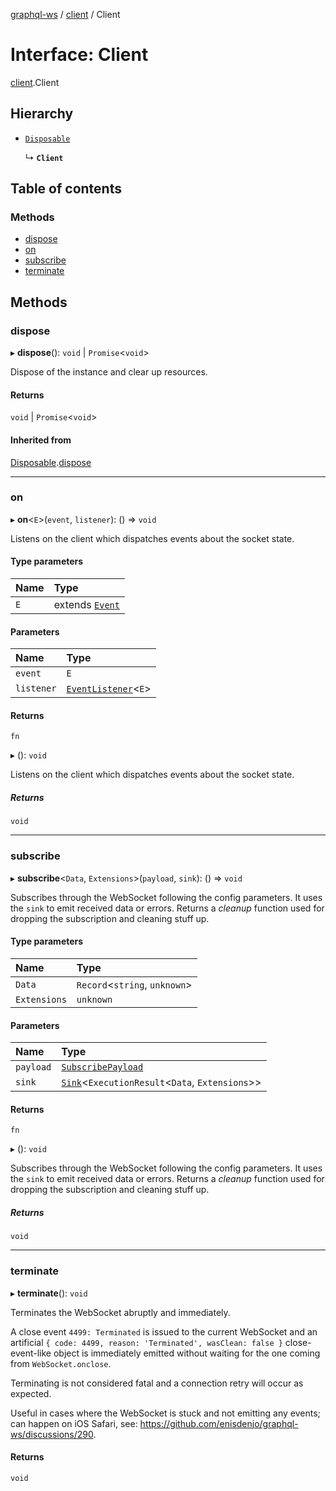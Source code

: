 [graphql-ws](../README.md) / [client](../modules/client.md) / Client

# Interface: Client

[client](../modules/client.md).Client

## Hierarchy

- [`Disposable`](common.Disposable.md)

  ↳ **`Client`**

## Table of contents

### Methods

- [dispose](client.Client.md#dispose)
- [on](client.Client.md#on)
- [subscribe](client.Client.md#subscribe)
- [terminate](client.Client.md#terminate)

## Methods

### dispose

▸ **dispose**(): `void` \| `Promise`<`void`\>

Dispose of the instance and clear up resources.

#### Returns

`void` \| `Promise`<`void`\>

#### Inherited from

[Disposable](common.Disposable.md).[dispose](common.Disposable.md#dispose)

___

### on

▸ **on**<`E`\>(`event`, `listener`): () => `void`

Listens on the client which dispatches events about the socket state.

#### Type parameters

| Name | Type |
| :------ | :------ |
| `E` | extends [`Event`](../modules/client.md#event) |

#### Parameters

| Name | Type |
| :------ | :------ |
| `event` | `E` |
| `listener` | [`EventListener`](../modules/client.md#eventlistener)<`E`\> |

#### Returns

`fn`

▸ (): `void`

Listens on the client which dispatches events about the socket state.

##### Returns

`void`

___

### subscribe

▸ **subscribe**<`Data`, `Extensions`\>(`payload`, `sink`): () => `void`

Subscribes through the WebSocket following the config parameters. It
uses the `sink` to emit received data or errors. Returns a _cleanup_
function used for dropping the subscription and cleaning stuff up.

#### Type parameters

| Name | Type |
| :------ | :------ |
| `Data` | `Record`<`string`, `unknown`\> |
| `Extensions` | `unknown` |

#### Parameters

| Name | Type |
| :------ | :------ |
| `payload` | [`SubscribePayload`](common.SubscribePayload.md) |
| `sink` | [`Sink`](common.Sink.md)<`ExecutionResult`<`Data`, `Extensions`\>\> |

#### Returns

`fn`

▸ (): `void`

Subscribes through the WebSocket following the config parameters. It
uses the `sink` to emit received data or errors. Returns a _cleanup_
function used for dropping the subscription and cleaning stuff up.

##### Returns

`void`

___

### terminate

▸ **terminate**(): `void`

Terminates the WebSocket abruptly and immediately.

A close event `4499: Terminated` is issued to the current WebSocket and an
artificial `{ code: 4499, reason: 'Terminated', wasClean: false }` close-event-like
object is immediately emitted without waiting for the one coming from `WebSocket.onclose`.

Terminating is not considered fatal and a connection retry will occur as expected.

Useful in cases where the WebSocket is stuck and not emitting any events;
can happen on iOS Safari, see: https://github.com/enisdenjo/graphql-ws/discussions/290.

#### Returns

`void`
